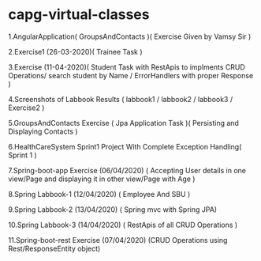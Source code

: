# capg-virtual-classes

1.AngularApplication( GroupsAndContacts )( Exercise Given by Vamsy Sir )

2.Exercise1 (26-03-2020)( Trainee Task )

3.Exercise  (11-04-2020)( Student Task with RestApis to implments CRUD Operations/ search student by Name / ErrorHandlers with proper Response )

4.Screenshots of Labbook Results ( labbook1 / labbook2 / labbook3 / Exercise2 )

5.GroupsAndContacts Exercise ( Jpa Application Task )( Persisting and Displaying Contacts )

6.HealthCareSystem Sprint1 Project With Complete Exception Handling( Sprint 1 )

7.Spring-boot-app Exercise (06/04/2020) ( Accepting User details in one view/Page and displaying it in other view/Page with Age )

8.Spring Labbook-1 (12/04/2020) ( Employee And SBU )

9.Spring Labbook-2 (13/04/2020) ( Spring mvc with Spring JPA)

10.Spring Labbook-3 (14/04/2020) ( RestApis of all CRUD Operations )

11.Spring-boot-rest Exercise (07/04/2020) (CRUD Operations using Rest/ResponseEntity object)

